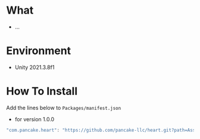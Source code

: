 # What
- ...

# Environment
- Unity 2021.3.8f1

# How To Install

Add the lines below to `Packages/manifest.json`

+ for version 1.0.0
```csharp
"com.pancake.heart": "https://github.com/pancake-llc/heart.git?path=Assets/_Root#1.0.0",
```
